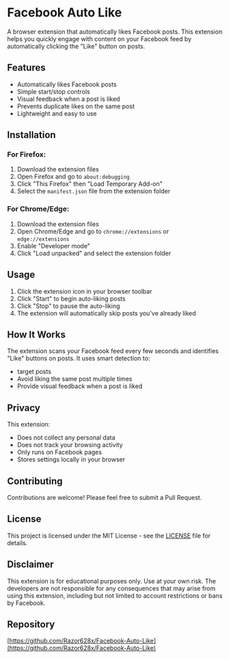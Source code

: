 # Facebook Auto Like

A browser extension that automatically likes Facebook posts. This extension helps you quickly engage with content on your Facebook feed by automatically clicking the "Like" button on posts.

## Features

- Automatically likes Facebook posts
- Simple start/stop controls
- Visual feedback when a post is liked
- Prevents duplicate likes on the same post
- Lightweight and easy to use

## Installation

### For Firefox:
1. Download the extension files
2. Open Firefox and go to `about:debugging`
3. Click "This Firefox" then "Load Temporary Add-on"
4. Select the `manifest.json` file from the extension folder

### For Chrome/Edge:
1. Download the extension files
2. Open Chrome/Edge and go to `chrome://extensions` or `edge://extensions`
3. Enable "Developer mode"
4. Click "Load unpacked" and select the extension folder

## Usage

1. Click the extension icon in your browser toolbar
2. Click "Start" to begin auto-liking posts
3. Click "Stop" to pause the auto-liking
4. The extension will automatically skip posts you've already liked

## How It Works

The extension scans your Facebook feed every few seconds and identifies "Like" buttons on posts. It uses smart detection to:
- target posts
- Avoid liking the same post multiple times
- Provide visual feedback when a post is liked

## Privacy

This extension:
- Does not collect any personal data
- Does not track your browsing activity
- Only runs on Facebook pages
- Stores settings locally in your browser

## Contributing

Contributions are welcome! Please feel free to submit a Pull Request.

## License

This project is licensed under the MIT License - see the [LICENSE](LICENSE) file for details.

## Disclaimer

This extension is for educational purposes only. Use at your own risk. The developers are not responsible for any consequences that may arise from using this extension, including but not limited to account restrictions or bans by Facebook.

## Repository

[https://github.com/Razor628x/Facebook-Auto-Like](https://github.com/Razor628x/Facebook-Auto-Like)
